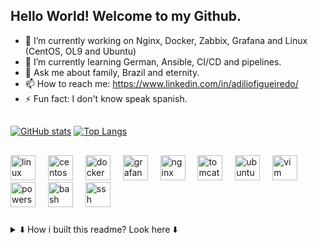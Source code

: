 ## Hello World! Welcome to my Github.

  - 🔭 I’m currently working on Nginx, Docker, Zabbix, Grafana and Linux (CentOS, OL9 and Ubuntu)
  - 🌱 I’m currently learning German, Ansible, CI/CD and pipelines.
  - 💬 Ask me about family, Brazil and eternity.
  - 📫 How to reach me: https://www.linkedin.com/in/adiliofigueiredo/
  - ⚡ Fun fact: I don't know speak spanish.
##
[![GitHub stats](https://github-readme-stats.vercel.app/api?username=adiliosouza&show_icons=true&include_all_commits=true&theme=dark)](https://github.com/adiliosouza/)
[![Top Langs](https://github-readme-stats.vercel.app/api/top-langs/?username=adiliosouza&show_icons=true&theme=dark&bg_color=00000000&langs_count=20)](https://github.com/adiliosouza)
##
<div align="left">
  <img src="https://skillicons.dev/icons?i=linux" height="40" alt="linux logo"  />
  <img width="12" />
  <img src="https://cdn.jsdelivr.net/gh/devicons/devicon/icons/centos/centos-original.svg" height="40" alt="centos logo"  />
  <img width="12" />
  <img src="https://cdn.jsdelivr.net/gh/devicons/devicon/icons/docker/docker-original.svg" height="40" alt="docker logo"  />
  <img width="12" />
  <img src="https://cdn.jsdelivr.net/gh/devicons/devicon/icons/grafana/grafana-original.svg" height="40" alt="grafana logo"  />
  <img width="12" />
  <img src="https://cdn.jsdelivr.net/gh/devicons/devicon/icons/nginx/nginx-original.svg" height="40" alt="nginx logo"  />
  <img width="12" />
  <img src="https://cdn.jsdelivr.net/gh/devicons/devicon/icons/tomcat/tomcat-original.svg" height="40" alt="tomcat logo"  />
  <img width="12" />
  <img src="https://cdn.simpleicons.org/ubuntu/E95420" height="40" alt="ubuntu logo"  />
  <img width="12" />
  <img src="https://skillicons.dev/icons?i=vim" height="40" alt="vim logo"  />
  <img width="12" />
  <img src="https://skillicons.dev/icons?i=powershell" height="40" alt="powershell logo"  />
  <img width="12" />
  <img src="https://cdn.simpleicons.org/gnubash/4EAA25" height="40" alt="bash logo"  />
  <img width="12" />
  <img src="https://cdn.jsdelivr.net/gh/devicons/devicon/icons/ssh/ssh-original.svg" height="40" alt="ssh logo"  />
</div>

###
<!--- 
<details><summary> links </summary>

           ![Docker](https://cdn.jsdelivr.net/gh/devicons/devicon@latest/icons/docker/docker-original-wordmark.svg)(www.google.com)
            
            <img src="https://cdn.jsdelivr.net/gh/devicons/devicon@latest/icons/linux/linux-original.svg" />
            
            <img src="https://cdn.jsdelivr.net/gh/devicons/devicon@latest/icons/grafana/grafana-original-wordmark.svg" />
            
            <img src="https://cdn.jsdelivr.net/gh/devicons/devicon@latest/icons/bash/bash-original.svg" />
            
            <img src="https://cdn.jsdelivr.net/gh/devicons/devicon@latest/icons/powershell/powershell-original.svg" />
            
            <img src="https://cdn.jsdelivr.net/gh/devicons/devicon@latest/icons/vsphere/vsphere-original-wordmark.svg" />
            
            <img src="https://cdn.jsdelivr.net/gh/devicons/devicon@latest/icons/centos/centos-original-wordmark.svg" />
            
            <img src="https://cdn.jsdelivr.net/gh/devicons/devicon@latest/icons/ssh/ssh-original-wordmark.svg" />
            
            <img src="https://cdn.jsdelivr.net/gh/devicons/devicon@latest/icons/nginx/nginx-original.svg" />
            
            <img src="https://cdn.jsdelivr.net/gh/devicons/devicon@latest/icons/tomcat/tomcat-original-wordmark.svg" />
          
</details>

--->
          
                  
          
      
          
          

###

<details>
<summary>⬇️ How i built this readme? Look here ⬇️ </summary>

[![Readme Card](https://github-readme-stats.vercel.app/api/pin/?username=anuraghazra&repo=github-readme-stats&theme=dark&bg_color=00000000)](https://github.com/anuraghazra/github-readme-stats)

And this video helped me too: [pt-br] https://www.youtube.com/watch?v=8Sf6OAS4y1E

And the gold jar: https://profile-readme-generator.com/
</details>
